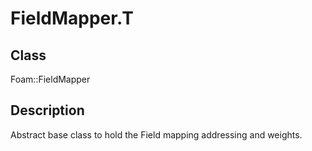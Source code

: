 # FieldMapper.T 
## Class
Foam::FieldMapper

## Description
Abstract base class to hold the Field mapping addressing and weights.

